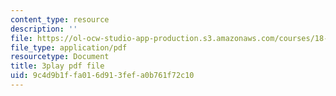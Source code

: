 ```yaml
---
content_type: resource
description: ''
file: https://ol-ocw-studio-app-production.s3.amazonaws.com/courses/18-086-mathematical-methods-for-engineers-ii-spring-2006/9c4d9b1ffa016d913fefa0b761f72c10_kyx2QgGkEpc.pdf
file_type: application/pdf
resourcetype: Document
title: 3play pdf file
uid: 9c4d9b1f-fa01-6d91-3fef-a0b761f72c10
---
```

